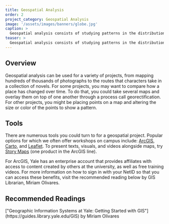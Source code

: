 ```yaml
---
title: Geospatial Analysis
order: 2
project_category: Geospatial Analysis
image: '/assets/images/banners/globe.jpg'
caption: >
  Geospatial analysis consists of studying patterns in the distributions of entities in space. Read more about geographic analysis methods and resources below.
teaser: >
  Geospatial analysis consists of studying patterns in the distributions of entities in space. Click to read more about geographic analysis methods.
---
```


<h2 class='subheading'>Overview</h2>

Geospatial analysis can be used for a variety of projects, from mapping hundreds of thousands of photographs to the routes that characters take in a collection of novels. For some projects, you may want to compare how a place has changed over time. To do that, you could take several maps and overlay them on top of one another through a process call georectification. For other projects, you might be placing points on a map and altering the size or color of the points to show a pattern.  

<h2 class='subheading'>Tools</h2>

There are numerous tools you could turn to for a geospatial project. Popular options for which we often offer workshops on campus include: [ArcGIS](https://www.arcgis.com/home/index.html), [Carto](https://carto.com/), and [Leaflet](http://leafletjs.com/). To present texts, visuals, and videos alongside maps, try [Story Maps](https://storymaps.arcgis.com/en/) (one product in the ArcGIS line).

For ArcGIS, Yale has an enterprise account that provides affiliates with access to content created by others at the university, as well as free training videos. For more information on how to sign in with your NetID so that you can access these benefits, visit the recommended reading below by GIS Librarian, Miriam Olivares.

<h2 class='subheading'>Recommended Readings</h2>
["Geographic Information Systems at Yale: Getting Started with GIS"](https://guides.library.yale.edu/GIS) by Miriam Olivares
